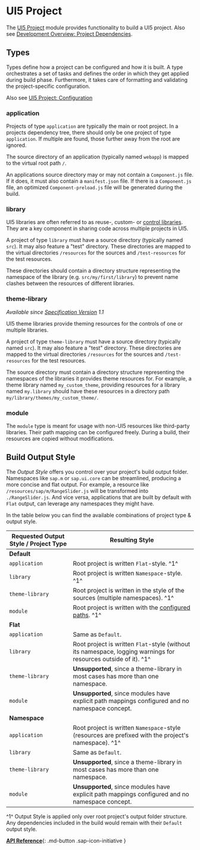 # UI5 Project

The [UI5 Project](https://github.com/SAP/ui5-project) module provides functionality to build a UI5 project. Also see [Development Overview: Project Dependencies](./Overview.md#project-dependencies).

## Types
Types define how a project can be configured and how it is built. A type orchestrates a set of tasks and defines the order in which they get applied during build phase. Furthermore, it takes care of formatting and validating the project-specific configuration.

Also see [UI5 Project: Configuration](./Configuration.md#general-configuration)

### application
Projects of type `application` are typically the main or root project. In a projects dependency tree, there should only be one project of type `application`. If multiple are found, those further away from the root are ignored.

The source directory of an application (typically named `webapp`) is mapped to the virtual root path `/`.

An applications source directory may or may not contain a `Component.js` file. If it does, it must also contain a `manifest.json` file. If there is a `Component.js` file, an optimized `Component-preload.js` file will be generated during the build.

### library
UI5 libraries are often referred to as reuse-, custom- or [control libraries](https://github.com/SAP/openui5/blob/main/docs/controllibraries.md). They are a key component in sharing code across multiple projects in UI5.

A project of type `library` must have a source directory (typically named `src`). It may also feature a "test" directory. These directories are mapped to the virtual directories `/resources` for the sources and `/test-resources` for the test resources.

These directories should contain a directory structure representing the namespace of the library (e.g. `src/my/first/library`) to prevent name clashes between the resources of different libraries.

### theme-library
*Available since [Specification Version](./Configuration.md#specification-versions) 1.1*

UI5 theme libraries provide theming resources for the controls of one or multiple libraries.

A project of type `theme-library` must have a source directory (typically named `src`). It may also feature a "test" directory. These directories are mapped to the virtual directories `/resources` for the sources and `/test-resources` for the test resources.

The source directory must contain a directory structure representing the namespaces of the libraries it provides theme resources for. For example, a theme library named `my_custom_theme`, providing resources for a library named `my.library` should have these resources in a directory path `my/library/themes/my_custom_theme/`.

### module
The `module` type is meant for usage with non-UI5 resources like third-party libraries. Their path mapping can be configured freely. During a build, their resources are copied without modifications.


## Build Output Style

The _Output Style_ offers you control over your project's build output folder. Namespaces like `sap.m` or `sap.ui.core` can be streamlined, producing a more concise and flat output. For example, a resource like `/resources/sap/m/RangeSlider.js` will be transformed into `./RangeSlider.js`. And vice versa, applications that are built by default with `Flat` output, can leverage any namespaces they might have. 

In the table below you can find the available combinations of project type & output style.

| Requested Output Style / Project Type | Resulting Style |
|---|---|
| **Default** | |
| `application` | Root project is written `Flat`-style. ^1^ |
| `library` | Root project is written `Namespace`-style. ^1^ |
| `theme-library` | Root project is written in the style of the sources (multiple namespaces). ^1^ |
| `module` | Root project is written with the [configured paths](https://sap.github.io/ui5-tooling/stable/pages/Configuration/#available-path-mappings). ^1^ |
| **Flat** | |
| `application` | Same as `Default`. |
| `library` | Root project is written `Flat`-style (without its namespace, logging warnings for resources outside of it). ^1^ |
| `theme-library` | **Unsupported**, since a theme-library in most cases has more than one namespace. |
| `module` | **Unsupported**, since modules have explicit path mappings configured and no namespace concept. |
| **Namespace** | |
| `application` | Root project is written `Namespace`-style (resources are prefixed with the project's namespace). ^1^ |
| `library` | Same as `Default`. |
| `theme-library` | **Unsupported**, since a theme-library in most cases has more than one namespace. |
| `module` | **Unsupported**, since modules have explicit path mappings configured and no namespace concept. |


^1^ Output Style is applied only over root project's output folder structure. Any dependencies included in the build would remain with their `Default` output style.


[**API Reference**](https://sap.github.io/ui5-tooling/v3/api/@ui5_project_build_ProjectBuilder.html){: .md-button .sap-icon-initiative }
